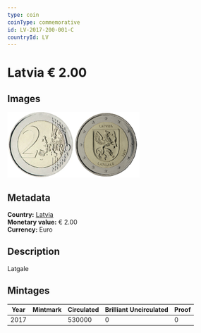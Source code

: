 ```yaml
---
type: coin
coinType: commemorative
id: LV-2017-200-001-C
countryId: LV
---
```


# Latvia € 2.00

## Images

<img src="../../Images/common-2007-200.webp" height="150" alt="Front image"><img src="Images/LV-2017-200-001.webp" height="150" alt="Back image">

## Metadata

**Country:** [Latvia](../../Countries/Latvia/index.md)\
**Monetary value:** € 2.00\
**Currency:** Euro

## Description

Latgale

## Mintages

| Year | Mintmark | Circulated | Brilliant Uncirculated | Proof |
| ---- | -------- | ---------- | ---------------------- | ----- |
| 2017 |          | 530000     | 0                      | 0     |
